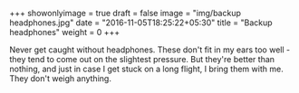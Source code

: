 +++
showonlyimage = true
draft = false
image = "img/backup headphones.jpg"
date = "2016-11-05T18:25:22+05:30"
title = "Backup headphones"
weight = 0
+++

Never get caught without headphones. These don't fit in my ears too well - they tend to come out on the slightest pressure. But they're better than nothing, and just in case I get stuck on a long flight, I bring them with me. They don't weigh anything.
